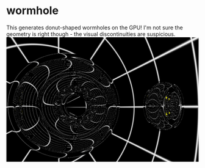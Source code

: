 # wormhole

This generates donut-shaped wormholes on the GPU! I'm not sure
the geometry is right though - the visual discontinuities are suspicious.
![Two wormholes against a background of longitude-latitude stripes](https://github.com/KaarelKurik/wormhole/blob/main/images/analytically%20done.png)
